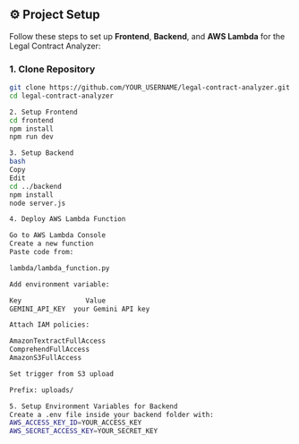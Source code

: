 ## ⚙️ Project Setup

Follow these steps to set up **Frontend**, **Backend**, and **AWS Lambda** for the Legal Contract Analyzer:


###  **1. Clone Repository**

```bash
git clone https://github.com/YOUR_USERNAME/legal-contract-analyzer.git
cd legal-contract-analyzer

2. Setup Frontend
cd frontend
npm install
npm run dev

3. Setup Backend
bash
Copy
Edit
cd ../backend
npm install
node server.js

4. Deploy AWS Lambda Function

Go to AWS Lambda Console
Create a new function
Paste code from:

lambda/lambda_function.py

Add environment variable:

Key	               Value
GEMINI_API_KEY	your Gemini API key

Attach IAM policies:

AmazonTextractFullAccess
ComprehendFullAccess
AmazonS3FullAccess

Set trigger from S3 upload

Prefix: uploads/

5. Setup Environment Variables for Backend
Create a .env file inside your backend folder with:
AWS_ACCESS_KEY_ID=YOUR_ACCESS_KEY
AWS_SECRET_ACCESS_KEY=YOUR_SECRET_KEY